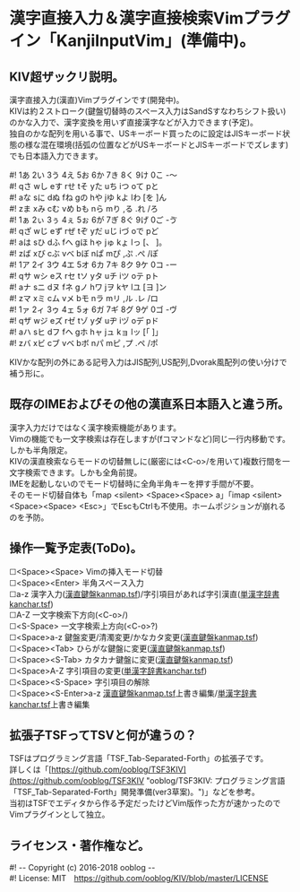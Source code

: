 # 漢字直接入力＆漢字直接検索Vimプラグイン「KanjiInputVim」(準備中)。


## KIV超ザックリ説明。

漢字直接入力(漢直)Vimプラグインです(開発中)。  
KIVは約２ストローク(鍵盤切替時のスペース入力はSandSすなわちシフト扱い)のかな入力で、漢字変換を用いず直接漢字などが入力できます(予定)。  
独自のかな配列を用いる事で、USキーボード買ったのに設定はJISキーボード状態の様な混在環境(括弧の位置などがUSキーボードとJISキーボードでズレます)でも日本語入力できます。  

&#35;!	1あ 2い 3う 4え 5お 6か 7き 8く 9け 0こ -〜  
&#35;!	qさ wし eす rせ tそ yた uち iつ oて pと  
&#35;!	aな sに dぬ fね gの hや jゆ kよ lわ [を ]ん  
&#35;!	zま xみ cむ vめ bも nら mり ,る .れ /ろ  
&#35;!	1ぁ 2ぃ 3ぅ 4ぇ 5ぉ 6が 7ぎ 8ぐ 9げ 0ご -ゔ  
&#35;!	qざ wじ eず rぜ tぞ yだ uじ iづ oで pど  
&#35;!	aは sひ dふ fへ gほ hゃ jゅ kょ lっ [、 ]。  
&#35;!	zば xび cぶ vべ bぼ nぱ mぴ ,ぷ .ぺ /ぽ  
&#35;!	1ア 2イ 3ウ 4エ 5オ 6カ 7キ 8ク 9ケ 0コ -ー  
&#35;!	qサ wシ eス rセ tソ yタ uチ iツ oテ pト  
&#35;!	aナ sニ dヌ fネ gノ hワ jヲ kヤ lユ [ヨ ]ン  
&#35;!	zマ xミ cム vメ bモ nラ mリ ,ル .レ /ロ  
&#35;!	1ァ 2ィ 3ゥ 4ェ 5ォ 6ガ 7ギ 8グ 9ゲ 0ゴ -ヴ  
&#35;!	qザ wジ eズ rゼ tゾ yダ uヂ iヅ oデ pド  
&#35;!	aハ sヒ dフ fヘ gホ hャ jュ kョ lッ [「 ]」  
&#35;!	zバ xビ cブ vベ bボ nパ mピ ,プ .ペ /ポ  

KIVかな配列の外にある記号入力はJIS配列,US配列,Dvorak風配列の使い分けで補う形に。


## 既存のIMEおよびその他の漢直系日本語入と違う所。

漢字入力だけではなく漢字検索機能があります。  
Vimの機能でも一文字検索は存在しますが(fコマンドなど)同じ一行内移動です。しかも半角限定。  
KIVの漢直検索ならモードの切替無しに(厳密には&lt;C-o&gt;/を用いて)複数行間を一文字検索できます。しかも全角前提。  
IMEを起動しないのでモード切替時に全角半角キーを押す手間が不要。  
そのモード切替自体も「map &lt;silent&gt; &lt;Space&gt;&lt;Space&gt; a」「imap &lt;silent&gt; &lt;Space&gt;&lt;Space&gt; &lt;Esc&gt;」でEscもCtrlも不使用。ホームポジションが崩れるのを予防。  


## 操作一覧予定表(ToDo)。

☐&lt;Space&gt;&lt;Space&gt;	Vimの挿入モード切替  
☐&lt;Space&gt;&lt;Enter&gt;	半角スペース入力  
☐a-z	漢字入力([漢直鍵盤kanmap.tsf](https://github.com/ooblog/KIV3/blob/master/autoload/KIV3_kanmap.tsf "KIV3/KIV3_kanmap.tsf at master · ooblog/KIV3"))/字引項目があれば字引漢直([単漢字辞書kanchar.tsf](https://github.com/ooblog/KIV3/blob/master/autoload/KIV3_kanchar..tsf "KIV3/KIV3_kanchar..tsf at master · ooblog/KIV3"))  
☐A-Z	一文字検索下方向(&lt;C-o&gt;/)  
☐&lt;S-Space&gt;	一文字検索上方向(&lt;C-o&gt;?)  
☐&lt;Space&gt;a-z	鍵盤変更/清濁変更/かなカタ変更([漢直鍵盤kanmap.tsf](https://github.com/ooblog/KIV3/blob/master/autoload/KIV3_kanmap.tsf "KIV3/KIV3_kanmap.tsf at master · ooblog/KIV3"))  
☐&lt;Space&gt;&lt;Tab&gt;	ひらがな鍵盤に変更([漢直鍵盤kanmap.tsf](https://github.com/ooblog/KIV3/blob/master/autoload/KIV3_kanmap.tsf "KIV3/KIV3_kanmap.tsf at master · ooblog/KIV3"))  
☐&lt;Space&gt;&lt;S-Tab&gt;	カタカナ鍵盤に変更([漢直鍵盤kanmap.tsf](https://github.com/ooblog/KIV3/blob/master/autoload/KIV3_kanmap.tsf "KIV3/KIV3_kanmap.tsf at master · ooblog/KIV3"))  
☐&lt;Space&gt;A-Z	字引項目の変更([単漢字辞書kanchar.tsf](https://github.com/ooblog/KIV3/blob/master/autoload/KIV3_kanchar..tsf "KIV3/KIV3_kanchar..tsf at master · ooblog/KIV3"))  
☐&lt;Space&gt;&lt;S-Space&gt;	字引項目の解除  
☐&lt;Space&gt;&lt;S-Enter&gt;a-z		[漢直鍵盤kanmap.tsf](https://github.com/ooblog/KIV3/blob/master/autoload/KIV3_kanmap.tsf "KIV3/KIV3_kanmap.tsf at master · ooblog/KIV3")上書き編集/[単漢字辞書kanchar.tsf](https://github.com/ooblog/KIV3/blob/master/autoload/KIV3_kanchar..tsf "KIV3/KIV3_kanchar..tsf at master · ooblog/KIV3")上書き編集  


## 拡張子TSFってTSVと何が違うの？

TSFはプログラミング言語「TSF_Tab-Separated-Forth」の拡張子です。  
詳しくは「[https://github.com/ooblog/TSF3KIV](https://github.com/ooblog/TSF3KIV "ooblog/TSF3KIV: プログラミング言語「TSF_Tab-Separated-Forth」開発準備(ver3草案)。")」などを参考。  
当初はTSFでエディタから作る予定だったけどVim版作った方が速かったのでVimプラグインとして独立。  


## ライセンス・著作権など。

&#35;! -- Copyright (c) 2016-2018 ooblog --  
&#35;! License: MIT　https://github.com/ooblog/KIV/blob/master/LICENSE  
